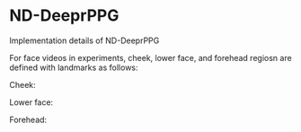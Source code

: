 # ND-DeeprPPG
Implementation details of ND-DeeprPPG

For face videos in experiments, cheek, lower face, and forehead regiosn are defined with landmarks as follows:

Cheek:

Lower face:

Forehead:
